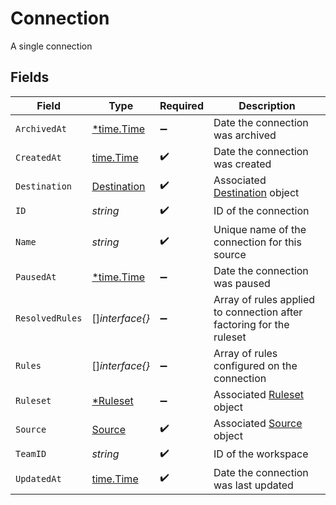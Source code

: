 # Connection

A single connection


## Fields

| Field                                                                | Type                                                                 | Required                                                             | Description                                                          |
| -------------------------------------------------------------------- | -------------------------------------------------------------------- | -------------------------------------------------------------------- | -------------------------------------------------------------------- |
| `ArchivedAt`                                                         | [*time.Time](https://pkg.go.dev/time#Time)                           | :heavy_minus_sign:                                                   | Date the connection was archived                                     |
| `CreatedAt`                                                          | [time.Time](https://pkg.go.dev/time#Time)                            | :heavy_check_mark:                                                   | Date the connection was created                                      |
| `Destination`                                                        | [Destination](../../models/shared/destination.md)                    | :heavy_check_mark:                                                   | Associated [Destination](#destination-object) object                 |
| `ID`                                                                 | *string*                                                             | :heavy_check_mark:                                                   | ID of the connection                                                 |
| `Name`                                                               | *string*                                                             | :heavy_check_mark:                                                   | Unique name of the connection for this source                        |
| `PausedAt`                                                           | [*time.Time](https://pkg.go.dev/time#Time)                           | :heavy_minus_sign:                                                   | Date the connection was paused                                       |
| `ResolvedRules`                                                      | []*interface{}*                                                      | :heavy_minus_sign:                                                   | Array of rules applied to connection after factoring for the ruleset |
| `Rules`                                                              | []*interface{}*                                                      | :heavy_minus_sign:                                                   | Array of rules configured on the connection                          |
| `Ruleset`                                                            | [*Ruleset](../../models/shared/ruleset.md)                           | :heavy_minus_sign:                                                   | Associated [Ruleset](#ruleset-object) object                         |
| `Source`                                                             | [Source](../../models/shared/source.md)                              | :heavy_check_mark:                                                   | Associated [Source](#source-object) object                           |
| `TeamID`                                                             | *string*                                                             | :heavy_check_mark:                                                   | ID of the workspace                                                  |
| `UpdatedAt`                                                          | [time.Time](https://pkg.go.dev/time#Time)                            | :heavy_check_mark:                                                   | Date the connection was last updated                                 |